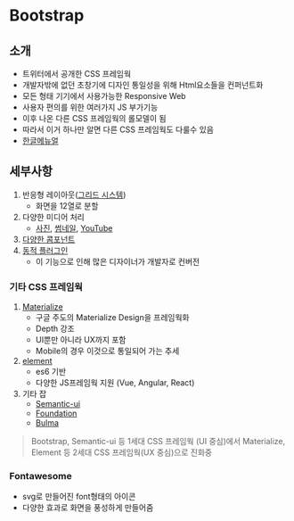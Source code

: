 # Bootstrap
## 소개
  - 트위터에서 공개한 CSS 프레임웍
  - 개발자밖에 없던 초창기에 디자인 통일성을 위해 Html요소들을 컨퍼넌트화
  - 모든 형태 기기에서 사용가능한 Responsive Web
  - 사용자 편의를 위한 여러가지 JS 부가기능
  - 이후 나온 다른 CSS 프레임웍의 롤모델이 됨
  - 따라서 이거 하나만 알면 다른 CSS 프레임웍도 다룰수 있음
  - [한글메뉴얼](http://bootstrapk.com/)
## 세부사항
  1. 반응형 레이아웃([그리드 시스템](http://bootstrapk.com/css/#grid))
      - 화면을 12열로 분할
  2. 다양한 미디어 처리
      - [사진](http://bootstrapk.com/css/#images), [썸네일](http://bootstrapk.com/components/#thumbnails), [YouTube](http://bootstrapk.com/components/#responsive-embed)
  2. [다양한 콤포넌트](http://bootstrapk.com/components/)
  3. [동적 플러그인](http://bootstrapk.com/javascript/)
      - 이 기능으로 인해 많은 디자이너가 개발자로 컨버전

### 기타 CSS 프레임웍
  1. [Materialize](https://materializecss.com/)
      - 구글 주도의 Materialize Design을 프레임웍화
      - Depth 강조
      - UI뿐만 아니라 UX까지 포함
      - Mobile의 경우 이것으로 통일되어 가는 추세
  2. [element](http://element.eleme.io/#/en-US)
      - es6 기반
      - 다양한 JS프레임웍 지원 (Vue, Angular, React)
  3. 기타 잡
      - [Semantic-ui](https://semantic-ui.com/)
      - [Foundation](https://foundation.zurb.com/)
      - [Bulma](https://bulma.io/)

> Bootstrap, Semantic-ui 등 1세대 CSS 프레임웍 (UI 중심)에서
> Materialize, Element 등 2세대 CSS 프레임웍(UX 중심)으로 진화중


### Fontawesome
  - svg로 만들어진 font형태의 아이콘
  - 다양한 효과로 화면을 풍성하게 만들어줌
